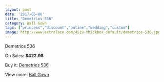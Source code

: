 ```yaml
---
layout: post
date: '2017-06-06'
title: "Demetrios 536"
category: Ball Gown
tags: ["princess","discount","online","wedding","custom"]
image: http://www.extralace.com/4519-thickbox_default/demetrios-536.jpg
---
```

Demetrios 536

On Sales: **$422.98**
<a href="https://www.extralace.com/ball-gown/2139-demetrios-536.html"><amp-img layout="responsive" width="600" height="600" src="//www.extralace.com/4519-thickbox_default/demetrios-536.jpg" alt="Demetrios 536 0" /></a>
<a href="https://www.extralace.com/ball-gown/2139-demetrios-536.html"><amp-img layout="responsive" width="600" height="600" src="//www.extralace.com/4520-thickbox_default/demetrios-536.jpg" alt="Demetrios 536 1" /></a>

Buy it: [Demetrios 536](https://www.extralace.com/ball-gown/2139-demetrios-536.html "Demetrios 536")

View more: [Ball Gown](https://www.extralace.com/3-ball-gown "Ball Gown")